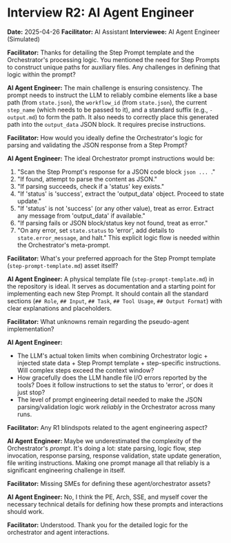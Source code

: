 # Interview R2: AI Agent Engineer

**Date:** 2025-04-26
**Facilitator:** AI Assistant
**Interviewee:** AI Agent Engineer (Simulated)

**Facilitator:** Thanks for detailing the Step Prompt template and the Orchestrator's processing logic. You mentioned the need for Step Prompts to construct unique paths for auxiliary files. Any challenges in defining that logic within the prompt?

**AI Agent Engineer:** The main challenge is ensuring consistency. The prompt needs to instruct the LLM to reliably combine elements like a base path (from `state.json`), the `workflow_id` (from `state.json`), the current `step_name` (which needs to be passed to it), and a standard suffix (e.g., `-output.md`) to form the path. It also needs to correctly place this generated path into the `output_data` JSON block. It requires precise instructions.

**Facilitator:** How would you ideally define the Orchestrator's logic for parsing and validating the JSON response from a Step Prompt?

**AI Agent Engineer:** The ideal Orchestrator prompt instructions would be:
1.  "Scan the Step Prompt's response for a JSON code block ```json ... ```."
2.  "If found, attempt to parse the content as JSON."
3.  "If parsing succeeds, check if a 'status' key exists."
4.  "If 'status' is 'success', extract the 'output_data' object. Proceed to state update."
5.  "If 'status' is not 'success' (or any other value), treat as error. Extract any message from 'output_data' if available."
6.  "If parsing fails or JSON block/status key not found, treat as error."
7.  "On any error, set `state.status` to 'error', add details to `state.error_message`, and halt."
This explicit logic flow is needed within the Orchestrator's meta-prompt.

**Facilitator:** What's your preferred approach for the Step Prompt template (`step-prompt-template.md`) asset itself?

**AI Agent Engineer:** A physical template file (`step-prompt-template.md`) in the repository is ideal. It serves as documentation and a starting point for implementing each new Step Prompt. It should contain all the standard sections (`## Role`, `## Input`, `## Task`, `## Tool Usage`, `## Output Format`) with clear explanations and placeholders.

**Facilitator:** What unknowns remain regarding the pseudo-agent implementation?

**AI Agent Engineer:**
*   The LLM's actual token limits when combining Orchestrator logic + injected state data + Step Prompt template + step-specific instructions. Will complex steps exceed the context window?
*   How gracefully does the LLM handle file I/O errors reported by the tools? Does it follow instructions to set the status to 'error', or does it just stop?
*   The level of prompt engineering detail needed to make the JSON parsing/validation logic work *reliably* in the Orchestrator across many runs.

**Facilitator:** Any R1 blindspots related to the agent engineering aspect?

**AI Agent Engineer:** Maybe we underestimated the complexity of the Orchestrator's *prompt*. It's doing a lot: state parsing, logic flow, step invocation, response parsing, response validation, state update generation, file writing instructions. Making one prompt manage all that reliably is a significant engineering challenge in itself.

**Facilitator:** Missing SMEs for defining these agent/orchestrator assets?

**AI Agent Engineer:** No, I think the PE, Arch, SSE, and myself cover the necessary technical details for defining how these prompts and interactions should work.

**Facilitator:** Understood. Thank you for the detailed logic for the orchestrator and agent interactions. 